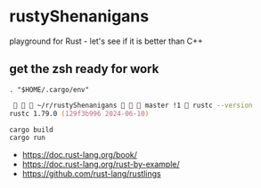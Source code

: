 # rustyShenanigans
playground for Rust - let's see if it is better than C++

## get the zsh ready for work
`. "$HOME/.cargo/env"`


```zsh
    ~/r/rustyShenanigans    master !1  rustc --version                   ✔
rustc 1.79.0 (129f3b996 2024-06-10)
```

```zsh
cargo build
cargo run
```

* https://doc.rust-lang.org/book/
* https://doc.rust-lang.org/rust-by-example/
* https://github.com/rust-lang/rustlings
